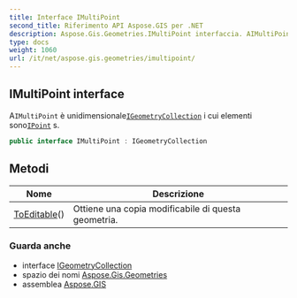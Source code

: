 ```yaml
---
title: Interface IMultiPoint
second_title: Riferimento API Aspose.GIS per .NET
description: Aspose.Gis.Geometries.IMultiPoint interfaccia. AIMultiPoint è unidimensionaleIGeometryCollection i cui elementi sonoIPoint s.
type: docs
weight: 1060
url: /it/net/aspose.gis.geometries/imultipoint/
---
```

## IMultiPoint interface

A`IMultiPoint` è unidimensionale[`IGeometryCollection`](../igeometrycollection/) i cui elementi sono[`IPoint`](../ipoint/) s.

```csharp
public interface IMultiPoint : IGeometryCollection
```

## Metodi

| Nome | Descrizione |
| --- | --- |
| [ToEditable](../../aspose.gis.geometries/imultipoint/toeditable/)() | Ottiene una copia modificabile di questa geometria. |

### Guarda anche

* interface [IGeometryCollection](../igeometrycollection/)
* spazio dei nomi [Aspose.Gis.Geometries](../../aspose.gis.geometries/)
* assemblea [Aspose.GIS](../../)


